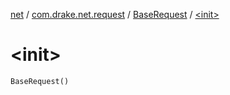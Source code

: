 [net](../../index.md) / [com.drake.net.request](../index.md) / [BaseRequest](index.md) / [&lt;init&gt;](./-init-.md)

# &lt;init&gt;

`BaseRequest()`